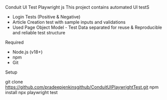 Conduit UI Test Playwright js
This project contains automated UI testS

- Login Tests (Positive & Negative)
- Article Creation test with sample inputs and validations
- Used Page Object Model - Test Data separated for reuse & Reproducible and reliable test structure

Required
- Node.js (v18+)
- npm
- Git

Setup 

git clone https://github.com/pradeepjenkinsgithub/ConduitUIPlaywrightTest.git
npm install
npx playwright test
